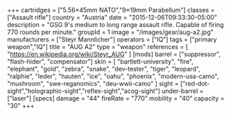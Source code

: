+++
cartridges = ["5.56×45mm NATO","9×19mm Parabellum"]
classes = ["Assault rifle"]
country = "Austria"
date = "2015-12-06T09:33:30-05:00"
description = "GSG 9's medium to long range assault rifle. Capable of firing 770 rounds per minute."
groupId = 1
image = "/images/gear/aug-a2.jpg"
manufacturers = ["Steyr Mannlicher"]
operators = ["IQ"]
tags = ["primary weapon","IQ"]
title = "AUG A2"
type = "weapon"
references = [
  "https://en.wikipedia.org/wiki/Steyr_AUG"
]
[mods]
  barrel = ["suppressor", "flash-hider", "compensator"]
  skin = [
    "bartlett-university",
    "fire",
    "elephant",
    "gold",
    "zebra",
    "snake",
    "dev-tester",
    "tiger",
    "leopard",
    "ralphie",
    "leder",
    "hauten",
    "ice",
    "oahu",
    "phoenix",
    "modern-usa-camo",
    "mushroom",
    "swe-reganomics",
    "deu-wwii-camo"
  ]
  sight = ["red-dot-sight","holographic-sight","reflex-sight","acog-sight"]
  under-barrel = ["laser"]
[specs]
  damage = "44"
  fireRate = "770"
  mobility = "40"
  capacity = "30"
+++
